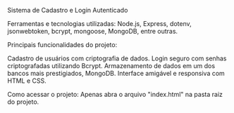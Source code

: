 Sistema de Cadastro e Login Autenticado

Ferramentas e tecnologias utilizadas:
Node.js, Express, dotenv, jsonwebtoken, bcrypt, mongoose, MongoDB, entre outras.

Principais funcionalidades do projeto:

Cadastro de usuários com criptografia de dados.
Login seguro com senhas criptografadas utilizando Bcrypt.
Armazenamento de dados em um dos bancos mais prestigiados, MongoDB.
Interface amigável e responsiva com HTML e CSS.

Como acessar o projeto:
Apenas abra o arquivo "index.html" na pasta raiz do projeto.
